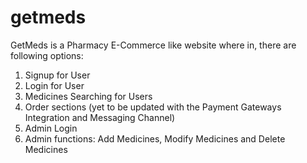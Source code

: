 # getmeds
GetMeds is a Pharmacy E-Commerce like website where in, there are following options:
1. Signup for User
2. Login for User
3. Medicines Searching for Users
4. Order sections (yet to be updated with the Payment Gateways Integration and Messaging Channel)
5. Admin Login
6. Admin functions: Add Medicines, Modify Medicines and Delete Medicines
